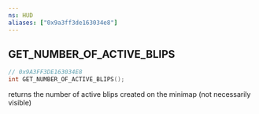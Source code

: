 ```yaml
---
ns: HUD
aliases: ["0x9a3ff3de163034e8"]
---
```

## GET_NUMBER_OF_ACTIVE_BLIPS

```c
// 0x9A3FF3DE163034E8
int GET_NUMBER_OF_ACTIVE_BLIPS();
```

returns the number of active blips created on the minimap (not necessarily visible)

